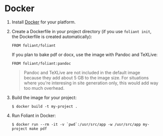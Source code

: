 # Docker

1.  Install [Docker](https://www.docker.com/) for your platform.

2.  Create a Dockerfile in your project directory (if you use `foliant init`, the Dockerfile is created automatically):

        FROM foliant/foliant

    If you plan to bake pdf or docx, use the image with Pandoc and TeXLive:

        FROM foliant/foliant:pandoc

    > Pandoc and TeXLive are not included in the default image because they add about 5 GB to the image size. For situations where you're interesing in site generation only, this would add way too much overhead.

3.  Build the image for your project:

        $ docker build -t my-project .

4.  Run Foliant in Docker:

        $ docker run --rm -it -v `pwd`:/usr/src/app -w /usr/src/app my-project make pdf
